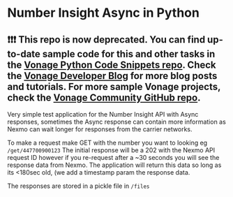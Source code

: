 # Number Insight Async in Python

## ❗❗❗ **This repo is now deprecated. You can find up-to-date sample code for this and other tasks in the [Vonage Python Code Snippets repo](https://github.com/Vonage/vonage-python-code-snippets). Check the [Vonage Developer Blog](https://developer.vonage.com/en/blog) for more blog posts and tutorials. For more sample Vonage projects, check the [Vonage Community GitHub repo](https://github.com/Vonage-Community).**

Very simple test application for the Number Insight API with Async responses, sometimes the Async response can contain more information as Nexmo can wait longer for responses from the carrier networks.

To make a request make GET with the number you want to looking eg `/get/447700900123` The initial response will be a 202 with the Nexmo API request ID however if you re-request after a ~30 seconds you will see the response data from Nexmo.
The application will return this data so long as its <180sec old, (we add a timestamp param the response data.

The responses are stored in a pickle file in `/files`
